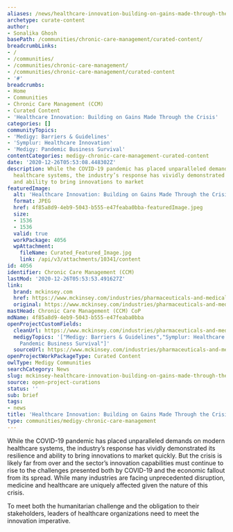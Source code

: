 ```yaml
---
aliases: /news/healthcare-innovation-building-on-gains-made-through-the-crisis
archetype: curate-content
author:
- Sonalika Ghosh
basePath: /communities/chronic-care-management/curated-content/
breadcrumbLinks:
- /
- /communities/
- /communities/chronic-care-management/
- /communities/chronic-care-management/curated-content
- '#'
breadcrumbs:
- Home
- Communities
- Chronic Care Management (CCM)
- Curated Content
- 'Healthcare Innovation: Building on Gains Made Through the Crisis'
categories: []
communityTopics:
- 'Medigy: Barriers & Guidelines'
- 'Symplur: Healthcare Innovation'
- 'Medigy: Pandemic Business Survival'
contentCategories: medigy-chronic-care-management-curated-content
date: '2020-12-26T05:53:08.448302Z'
description: While the COVID-19 pandemic has placed unparalleled demands on modern
  healthcare systems, the industry’s response has vividly demonstrated its resilience
  and ability to bring innovations to market
featuredImage:
  alt: 'Healthcare Innovation: Building on Gains Made Through the Crisis'
  format: JPEG
  href: 4f85a8d9-4eb9-5043-b555-e47feaba0bba-featuredImage.jpeg
  size:
  - 1536
  - 1536
  valid: true
  workPackage: 4056
  wpAttachment:
    fileName: Curated_Featured_Image.jpg
    link: /api/v3/attachments/10341/content
id: 4056
identifier: Chronic Care Management (CCM)
lastMod: '2020-12-26T05:53:53.491627Z'
link:
  brand: mckinsey.com
  href: https://www.mckinsey.com/industries/pharmaceuticals-and-medical-products/our-insights/healthcare-innovation-building-on-gains-made-through-the-crisis
  original: https://www.mckinsey.com/industries/pharmaceuticals-and-medical-products/our-insights/healthcare-innovation-building-on-gains-made-through-the-crisis
mastHead: Chronic Care Management (CCM) CoP
mdName: 4f85a8d9-4eb9-5043-b555-e47feaba0bba
openProjectCustomFields:
  cleanUrl: https://www.mckinsey.com/industries/pharmaceuticals-and-medical-products/our-insights/healthcare-innovation-building-on-gains-made-through-the-crisis
  medigyTopics: '["Medigy: Barriers & Guidelines","Symplur: Healthcare Innovation","Medigy:
    Pandemic Business Survival"]'
  sourceUrl: https://www.mckinsey.com/industries/pharmaceuticals-and-medical-products/our-insights/healthcare-innovation-building-on-gains-made-through-the-crisis
openProjectWorkPackageType: Curated Content
owlType: Medigy Communities
searchCategory: News
slug: mckinsey-healthcare-innovation-building-on-gains-made-through-the-crisis
source: open-project-curations
status: ''
sub: brief
tags:
- news
title: 'Healthcare Innovation: Building on Gains Made Through the Crisis'
type: communities/medigy-chronic-care-management
---
```


<p>While the COVID-19 pandemic has placed unparalleled demands on modern healthcare systems, the industry’s response has vividly demonstrated its resilience and ability to bring innovations to market quickly. But the crisis is likely far from over and the sector’s innovation capabilities must continue to rise to the challenges presented both by COVID-19 and the economic fallout from its spread. While many industries are facing unprecedented disruption, medicine and healthcare are uniquely affected given the nature of this crisis.&nbsp;</p><p>To meet both the humanitarian challenge and the obligation to their stakeholders, leaders of healthcare organizations need to meet the innovation imperative.</p>